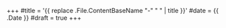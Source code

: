 +++
#title = '{{ replace .File.ContentBaseName "-" " " | title }}'
#date = {{ .Date }}
#draft = true
+++
